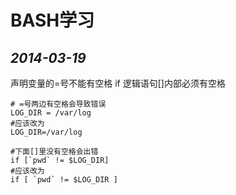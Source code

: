 BASH学习
======================

*2014-03-19*
--------------------
声明变量的=号不能有空格
if 逻辑语句[]内部必须有空格
```
# =号两边有空格会导致错误
LOG_DIR = /var/log
#应该改为
LOG_DIR=/var/log

#下面[]里没有空格会出错
if [`pwd` != $LOG_DIR]
#应该改为
if [ `pwd` != $LOG_DIR ]
```
